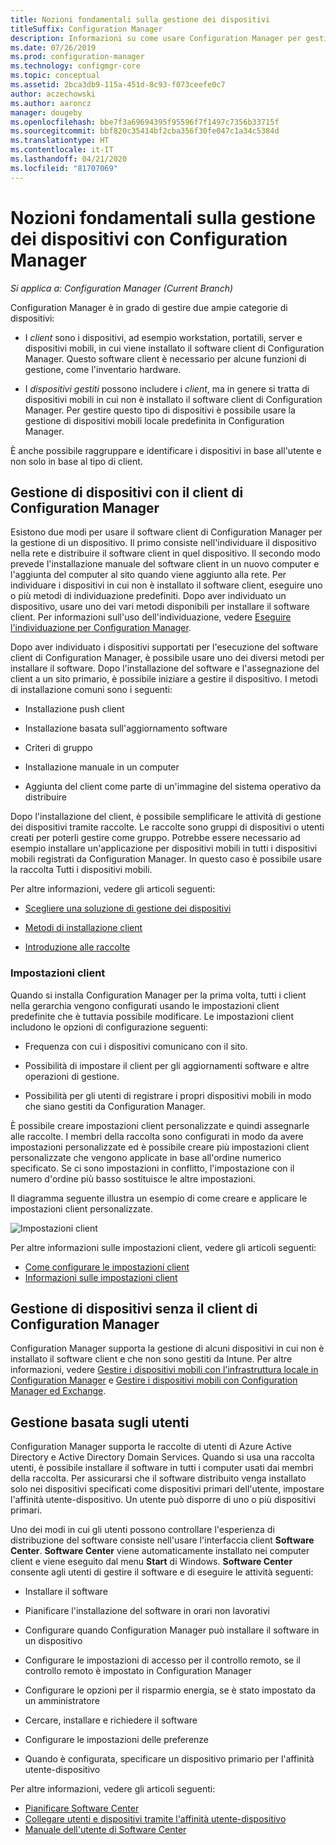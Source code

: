 ```yaml
---
title: Nozioni fondamentali sulla gestione dei dispositivi
titleSuffix: Configuration Manager
description: Informazioni su come usare Configuration Manager per gestire i dispositivi.
ms.date: 07/26/2019
ms.prod: configuration-manager
ms.technology: configmgr-core
ms.topic: conceptual
ms.assetid: 2bca3db9-115a-451d-8c93-f073ceefe0c7
author: aczechowski
ms.author: aaroncz
manager: dougeby
ms.openlocfilehash: bbe7f3a69694395f95596f7f1497c7356b33715f
ms.sourcegitcommit: bbf820c35414bf2cba356f30fe047c1a34c5384d
ms.translationtype: HT
ms.contentlocale: it-IT
ms.lasthandoff: 04/21/2020
ms.locfileid: "81707069"
---
```

# <a name="fundamentals-of-managing-devices-with-configuration-manager"></a>Nozioni fondamentali sulla gestione dei dispositivi con Configuration Manager

*Si applica a: Configuration Manager (Current Branch)*

Configuration Manager è in grado di gestire due ampie categorie di dispositivi:

- I *client* sono i dispositivi, ad esempio workstation, portatili, server e dispositivi mobili, in cui viene installato il software client di Configuration Manager. Questo software client è necessario per alcune funzioni di gestione, come l'inventario hardware.  

- I *dispositivi gestiti* possono includere i *client*, ma in genere si tratta di dispositivi mobili in cui non è installato il software client di Configuration Manager. Per gestire questo tipo di dispositivi è possibile usare la gestione di dispositivi mobili locale predefinita in Configuration Manager.

È anche possibile raggruppare e identificare i dispositivi in base all'utente e non solo in base al tipo di client.

## <a name="managing-devices-with-the-configuration-manager-client"></a>Gestione di dispositivi con il client di Configuration Manager

Esistono due modi per usare il software client di Configuration Manager per la gestione di un dispositivo. Il primo consiste nell'individuare il dispositivo nella rete e distribuire il software client in quel dispositivo. Il secondo modo prevede l'installazione manuale del software client in un nuovo computer e l'aggiunta del computer al sito quando viene aggiunto alla rete. Per individuare i dispositivi in cui non è installato il software client, eseguire uno o più metodi di individuazione predefiniti. Dopo aver individuato un dispositivo, usare uno dei vari metodi disponibili per installare il software client. Per informazioni sull'uso dell'individuazione, vedere [Eseguire l'individuazione per Configuration Manager](../servers/deploy/configure/run-discovery.md).  

Dopo aver individuato i dispositivi supportati per l'esecuzione del software client di Configuration Manager, è possibile usare uno dei diversi metodi per installare il software. Dopo l'installazione del software e l'assegnazione del client a un sito primario, è possibile iniziare a gestire il dispositivo. I metodi di installazione comuni sono i seguenti:

- Installazione push client

- Installazione basata sull'aggiornamento software

- Criteri di gruppo

- Installazione manuale in un computer

- Aggiunta del client come parte di un'immagine del sistema operativo da distribuire  

Dopo l'installazione del client, è possibile semplificare le attività di gestione dei dispositivi tramite raccolte. Le raccolte sono gruppi di dispositivi o utenti creati per poterli gestire come gruppo. Potrebbe essere necessario ad esempio installare un'applicazione per dispositivi mobili in tutti i dispositivi mobili registrati da Configuration Manager. In questo caso è possibile usare la raccolta Tutti i dispositivi mobili.  

Per altre informazioni, vedere gli articoli seguenti:  

- [Scegliere una soluzione di gestione dei dispositivi](../plan-design/choose-a-device-management-solution.md)  

- [Metodi di installazione client](../clients/deploy/plan/client-installation-methods.md)  

- [Introduzione alle raccolte](../clients/manage/collections/introduction-to-collections.md)  

### <a name="client-settings"></a>Impostazioni client

Quando si installa Configuration Manager per la prima volta, tutti i client nella gerarchia vengono configurati usando le impostazioni client predefinite che è tuttavia possibile modificare. Le impostazioni client includono le opzioni di configurazione seguenti:

- Frequenza con cui i dispositivi comunicano con il sito.

- Possibilità di impostare il client per gli aggiornamenti software e altre operazioni di gestione.

- Possibilità per gli utenti di registrare i propri dispositivi mobili in modo che siano gestiti da Configuration Manager.  

È possibile creare impostazioni client personalizzate e quindi assegnarle alle raccolte. I membri della raccolta sono configurati in modo da avere impostazioni personalizzate ed è possibile creare più impostazioni client personalizzate che vengono applicate in base all'ordine numerico specificato. Se ci sono impostazioni in conflitto, l'impostazione con il numero d'ordine più basso sostituisce le altre impostazioni.  

Il diagramma seguente illustra un esempio di come creare e applicare le impostazioni client personalizzate.  

![Impostazioni client](media/ClientSettings.gif)  

Per altre informazioni sulle impostazioni client, vedere gli articoli seguenti:

- [Come configurare le impostazioni client](../clients/deploy/configure-client-settings.md)
- [Informazioni sulle impostazioni client](../clients/deploy/about-client-settings.md)


## <a name="managing-devices-without-the-configuration-manager-client"></a>Gestione di dispositivi senza il client di Configuration Manager

Configuration Manager supporta la gestione di alcuni dispositivi in cui non è installato il software client e che non sono gestiti da Intune. Per altre informazioni, vedere [Gestire i dispositivi mobili con l'infrastruttura locale in Configuration Manager](../../mdm/understand/manage-mobile-devices-with-on-premises-infrastructure.md) e [Gestire i dispositivi mobili con Configuration Manager ed Exchange](../../mdm/deploy-use/manage-mobile-devices-with-exchange-activesync.md).  

## <a name="user-based-management"></a>Gestione basata sugli utenti

Configuration Manager supporta le raccolte di utenti di Azure Active Directory e Active Directory Domain Services. Quando si usa una raccolta utenti, è possibile installare il software in tutti i computer usati dai membri della raccolta. Per assicurarsi che il software distribuito venga installato solo nei dispositivi specificati come dispositivi primari dell'utente, impostare l'affinità utente-dispositivo. Un utente può disporre di uno o più dispositivi primari.  

Uno dei modi in cui gli utenti possono controllare l'esperienza di distribuzione del software consiste nell'usare l'interfaccia client **Software Center**. **Software Center** viene automaticamente installato nei computer client e viene eseguito dal menu **Start** di Windows. **Software Center** consente agli utenti di gestire il software e di eseguire le attività seguenti:  

- Installare il software  

- Pianificare l'installazione del software in orari non lavorativi  

- Configurare quando Configuration Manager può installare il software in un dispositivo  

- Configurare le impostazioni di accesso per il controllo remoto, se il controllo remoto è impostato in Configuration Manager  

- Configurare le opzioni per il risparmio energia, se è stato impostato da un amministratore  

- Cercare, installare e richiedere il software

- Configurare le impostazioni delle preferenze

- Quando è configurata, specificare un dispositivo primario per l'affinità utente-dispositivo

Per altre informazioni, vedere gli articoli seguenti:

- [Pianificare Software Center](../../apps/plan-design/plan-for-software-center.md)
- [Collegare utenti e dispositivi tramite l'affinità utente-dispositivo](../../apps/deploy-use/link-users-and-devices-with-user-device-affinity.md)
- [Manuale dell'utente di Software Center](software-center.md)
